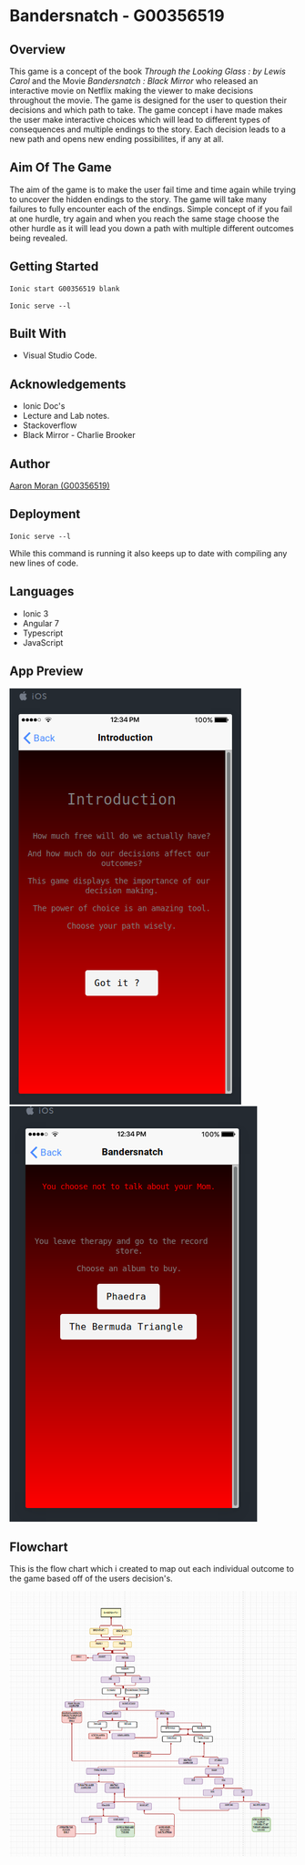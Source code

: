 # Bandersnatch - G00356519

## Overview
This game is a concept of the book *Through the Looking Glass  : by Lewis Carol* and the Movie *Bandersnatch : Black Mirror* who released an interactive movie on Netflix making the viewer to make decisions throughout the movie. The game is designed for the user to question their decisions and which path to take. The game concept i have made makes the user make interactive choices which will lead to different types of consequences and multiple endings to the story. Each decision leads to a new path and opens new ending possibilites, if any at all. 

## Aim Of The Game
The aim of the game is to make the user fail time and time again while trying to uncover the hidden endings to the story. The game will take many failures to fully encounter each of the endings. Simple concept of if you fail at one hurdle, try again and when you reach the same stage choose the other hurdle as it will lead you down a path with multiple different outcomes being revealed.

## Getting Started

```
Ionic start G00356519 blank
```

```
Ionic serve --l
```



## Built With
* Visual Studio Code.

## Acknowledgements
* Ionic Doc's
* Lecture and Lab notes.
* Stackoverflow
* Black Mirror - Charlie Brooker 

## Author 
[Aaron Moran (G00356519)](https://github.com/Moran98)

## Deployment 
```
Ionic serve --l
```
While this command is running it also keeps up to date with compiling any new lines of code.

## Languages
* Ionic 3
* Angular 7
* Typescript
* JavaScript

## App Preview
![Screenshot](https://github.com/Moran98/Bandersnatch/blob/master/resources/screenshots/app2.png)![Screenshot](https://github.com/Moran98/Bandersnatch/blob/master/resources/screenshots/app1.png)

## Flowchart
This is the flow chart which i created to map out each individual outcome to the game based off of the users decision's.

![Screenshot](https://github.com/Moran98/Bandersnatch/blob/master/resources/screenshots/flowhcart.png)



